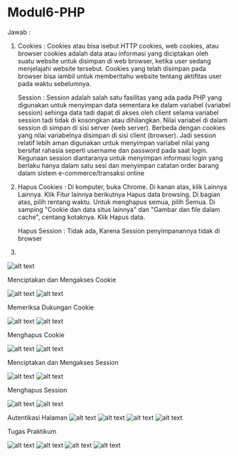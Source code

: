 # Modul6-PHP
Jawab :
1.  Cookies : Cookies atau bisa isebut HTTP cookies, web cookies, atau browser cookies adalah data atau informasi yang diciptakan oleh  
    suatu website untuk disimpan di web browser, ketika user sedang menjelajahi website tersebut. Cookies yang telah disimpan pada 
    browser bisa iambil untuk memberitahu website tentang aktifitas user pada waktu sebelumnya.
    
    Session : Session adalah salah satu fasilitas yang ada pada PHP yang digunakan untuk menyimpan data sementara ke dalam variabel 
    (variabel session) sehinga data tadi dapat di akses oleh client selama variabel session tadi tidak di kosongkan atau dihilangkan. 
    Nilai variabel di dalam session di simpan di sisi server (web server). Berbeda dengan cookies yang nilai variabelnya disimpan di 
    sisi client (browser). Jadi session relatif lebih aman digunakan untuk menyimpan variabel nilai yang bersifat rahasia seperti 
    username dan password pada saat login. Kegunaan session diantaranya untuk menyimpan informasi login yang berlaku hanya dalam satu 
    sesi dan menyimpan catatan order barang dalam sistem e-commerce/transaksi online
    
2.  Hapus Cookies :
    Di komputer, buka Chrome.
    Di kanan atas, klik Lainnya Lainnya.
    Klik Fitur lainnya berikutnya Hapus data browsing.
    Di bagian atas, pilih rentang waktu. Untuk menghapus semua, pilih Semua.
    Di samping "Cookie dan data situs lainnya" dan "Gambar dan file dalam cache", centang kotaknya.
    Klik Hapus data.
    
    Hapus Session :
    Tidak ada, Karena Session penyimpanannya tidak di browser


3.
![alt text](https://github.com/GhufronAndriansyah/Modul6-PHP/blob/master/Screenshot%20(385).png)
 


Menciptakan dan Mengakses Cookie  

![alt text](https://github.com/GhufronAndriansyah/Modul6-PHP/blob/master/MenciptakanDanMengaksesCookie(1).png)
![alt text](https://github.com/GhufronAndriansyah/Modul6-PHP/blob/master/MenciptakanDanMengaksesCookie(2).png)

Memeriksa Dukungan Cookie  

![alt text](https://github.com/GhufronAndriansyah/Modul6-PHP/blob/master/MemeriksaDukunganCookie(1).png)
![alt text](https://github.com/GhufronAndriansyah/Modul6-PHP/blob/master/MemeriksaDukunganCookie(2).png)

Menghapus Cookie

![alt text](https://github.com/GhufronAndriansyah/Modul6-PHP/blob/master/MenghapusCookie(1).png)
![alt text](https://github.com/GhufronAndriansyah/Modul6-PHP/blob/master/MenghapusCookie(2).png)

Menciptakan dan Mengakses Session

![alt text](https://github.com/GhufronAndriansyah/Modul6-PHP/blob/master/MenciptakanDanMengaksesSession(1).png)
![alt text](https://github.com/GhufronAndriansyah/Modul6-PHP/blob/master/MenciptakanDanMengaksesSession(2).png)

Menghapus Session

![alt text](https://github.com/GhufronAndriansyah/Modul6-PHP/blob/master/MenghapusSession(1).png)
![alt text](https://github.com/GhufronAndriansyah/Modul6-PHP/blob/master/MenghapusSession(2).png)

Autentikasi Halaman
![alt text](https://github.com/GhufronAndriansyah/Modul6-PHP/blob/master/Index(1).png)
![alt text](https://github.com/GhufronAndriansyah/Modul6-PHP/blob/master/Index(2).png)
![alt text](https://github.com/GhufronAndriansyah/Modul6-PHP/blob/master/Index(3).png)
![alt text](https://github.com/GhufronAndriansyah/Modul6-PHP/blob/master/Index(4).png)

Tugas Praktikum

![alt text](https://github.com/GhufronAndriansyah/Modul6-PHP/blob/master/TugasPrak(1).png)
![alt text](https://github.com/GhufronAndriansyah/Modul6-PHP/blob/master/TugasPrak(2).png)
![alt text](https://github.com/GhufronAndriansyah/Modul6-PHP/blob/master/TugasPrak(3).png)
![alt text](https://github.com/GhufronAndriansyah/Modul6-PHP/blob/master/TugasPrak(4).png)
